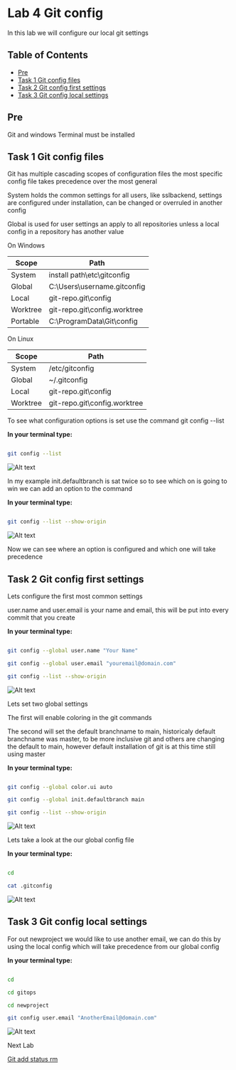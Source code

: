 # Lab 4 Git config

In this lab we will configure our local git settings

## Table of Contents

- [Pre](#pre)
- [Task 1 Git config files](#task-1-git-config-files)
- [Task 2 Git config first settings](#task-2-git-config-first-settings)
- [Task 3 Git config local settings](#task-3-git-config-local-settings)

## Pre

Git and windows Terminal must be installed

## Task 1 Git config files

Git has multiple cascading scopes of configuration files the most specific config file takes precedence over the most general

System holds the common settings for all users, like sslbackend, settings are configured under installation, can be changed or overruled in another config

Global is used for user settings an apply to all repositories unless a local config in a repository has another value

On Windows

| Scope | Path |
| ----- | ---- |
| System | install path\etc\gitconfig |
| Global | C:\Users\username\.gitconfig |
| Local | git-repo\.git\config |
| Worktree | git-repo\.git\config.worktree |
| Portable | C:\ProgramData\Git\config |

On Linux

| Scope | Path |
| ----- | ---- |
| System | /etc/gitconfig |
| Global | ~/.gitconfig |
| Local | git-repo\.git\config |
| Worktree | git-repo\.git\config.worktree |

To see what configuration options is set use the command git config --list

__In your terminal type:__

```bash

git config --list

```

![Alt text](pics/001_gitconfig.png?raw=true "Git config")

In my example init.defaultbranch is sat twice so to see which on is going to win we can add an option to the command

__In your terminal type:__

```bash

git config --list --show-origin

```

![Alt text](pics/002_gitconfig_origin.png?raw=true "Git config show origin")

Now we can see where an option is configured and which one will take precedence

## Task 2 Git config first settings

Lets configure the first most common settings

user.name and user.email is your name and email, this will be put into every commit that you create

__In your terminal type:__

```bash

git config --global user.name "Your Name"

git config --global user.email "youremail@domain.com"

git config --list --show-origin

```

![Alt text](pics/003_gitconfig_user.png?raw=true "Git config user")

Lets set two global settings

The first will enable coloring in the git commands

The second will set the default branchname to main, historicaly default branchname was master, to be more inclusive git and others are changing the default to main, however default installation of git is at this time still using master

__In your terminal type:__

```bash

git config --global color.ui auto

git config --global init.defaultbranch main

git config --list --show-origin

```

![Alt text](pics/004_gitconfig_color.png?raw=true "Git config color branch")

Lets take a look at the our global config file

__In your terminal type:__

```bash

cd

cat .gitconfig

```

![Alt text](pics/005_global_config.png?raw=true "Git global config file")

## Task 3 Git config local settings

For out newproject we would like to use another email, we can do this by using the local config which will take precedence from our global config

__In your terminal type:__

```bash

cd

cd gitops

cd newproject

git config user.email "AnotherEmail@domain.com"

```

![Alt text](pics/006_local_config.png?raw=true "Git local config file")

Next Lab

[Git add status rm](../lab04/lab4.md)

